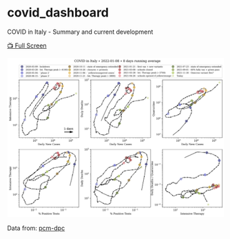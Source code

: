 # covid_dashboard
COVID in Italy - Summary and current development 

[📺 Full Screen](https://raw.githubusercontent.com/nicoborghi/covid_dashboard/main/plots/latest.svg?)

![](plots/latest.svg)

Data from: [pcm-dpc](https://github.com/pcm-dpc/COVID-19)